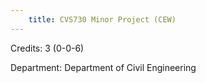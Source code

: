 ```yaml
---
    title: CVS730 Minor Project (CEW)
---
```

Credits: 3 (0-0-6)

Department: Department of Civil Engineering

